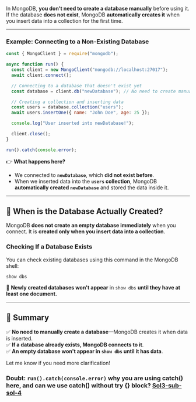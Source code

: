 In MongoDB, **you don't need to create a database manually** before using it. If the database **does not exist**, MongoDB **automatically creates it** when you insert data into a collection for the first time.

---

### **Example: Connecting to a Non-Existing Database**

```javascript
const { MongoClient } = require("mongodb");

async function run() {
  const client = new MongoClient("mongodb://localhost:27017");
  await client.connect();

  // Connecting to a database that doesn't exist yet
  const database = client.db("newDatabase"); // No need to create manually

  // Creating a collection and inserting data
  const users = database.collection("users");
  await users.insertOne({ name: "John Doe", age: 25 });

  console.log("User inserted into newDatabase!");

  client.close();
}

run().catch(console.error);
```

👉 **What happens here?**

- We connected to **`newDatabase`**, which **did not exist before**.
- When we inserted data into the **`users` collection**, MongoDB **automatically created `newDatabase`** and stored the data inside it.

---

## **🔹 When is the Database Actually Created?**

MongoDB **does not create an empty database immediately** when you connect. It is **created only when you insert data into a collection**.

### **Checking If a Database Exists**

You can check existing databases using this command in the MongoDB shell:

```shell
show dbs
```

🚀 **Newly created databases won't appear** in `show dbs` **until they have at least one document.**

---

## **📌 Summary**

✅ **No need to manually create a database**—MongoDB creates it when data is inserted.  
✅ **If a database already exists, MongoDB connects to it**.  
✅ **An empty database won't appear in `show dbs` until it has data**.

Let me know if you need more clarification!

### Doubt: `run().catch(console.error)` why you are using catch() here, and can we use catch() without try {} block? [Sol3-sub-sol-4](https://github.com/hameed003/mongoDB/blob/main/doubts-and-solutions/solutions/Sol3-sub-sol-4.md)
